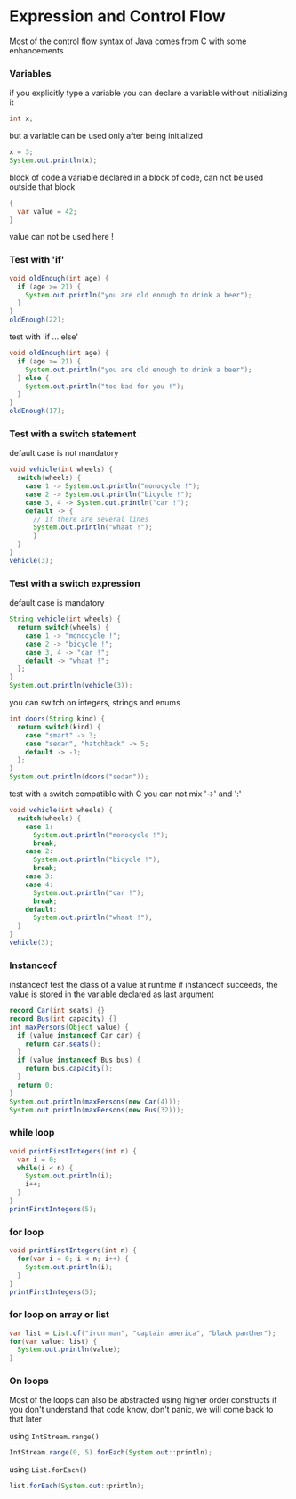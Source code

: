 
# Expression and Control Flow
Most of the control flow syntax of Java comes from C with some enhancements

### Variables
if you explicitly type a variable you can declare a variable without initializing it
```java
int x;
```

but a variable can be used only after being initialized
```java
x = 3;
System.out.println(x);
```

block of code
a variable declared in a block of code, can not be used outside that block
```java
{
  var value = 42;
}
```
value can not be used here !

### Test with 'if'
```java
void oldEnough(int age) {
  if (age >= 21) {
    System.out.println("you are old enough to drink a beer");
  }
}
oldEnough(22);
```

test with 'if ... else'
```java
void oldEnough(int age) {
  if (age >= 21) {
    System.out.println("you are old enough to drink a beer");
  } else {
    System.out.println("too bad for you !");
  }
}
oldEnough(17);
```


### Test with a switch statement
default case is not mandatory
```java
void vehicle(int wheels) {
  switch(wheels) {
    case 1 -> System.out.println("monocycle !");
    case 2 -> System.out.println("bicycle !");
    case 3, 4 -> System.out.println("car !");
    default -> {
      // if there are several lines
      System.out.println("whaat !");
      }
  }
}
vehicle(3);
```

### Test with a switch expression
default case is mandatory
```java
String vehicle(int wheels) {
  return switch(wheels) {
    case 1 -> "monocycle !";
    case 2 -> "bicycle !";
    case 3, 4 -> "car !";
    default -> "whaat !";
  };
}
System.out.println(vehicle(3));
```

you can switch on integers, strings and enums
```java
int doors(String kind) {
  return switch(kind) {
    case "smart" -> 3;
    case "sedan", "hatchback" -> 5;
    default -> -1;
  };
}
System.out.println(doors("sedan"));
```

test with a switch compatible with C
you can not mix '->' and ':'
```java
void vehicle(int wheels) {
  switch(wheels) {
    case 1:
      System.out.println("monocycle !");
      break;
    case 2:
      System.out.println("bicycle !");
      break;
    case 3:
    case 4:
      System.out.println("car !");
      break;
    default:
      System.out.println("whaat !");
  }
}
vehicle(3);
```


### Instanceof
instanceof test the class of a value at runtime
if instanceof succeeds, the value is stored in the variable
declared as last argument
```java
record Car(int seats) {}
record Bus(int capacity) {}
int maxPersons(Object value) {
  if (value instanceof Car car) {
    return car.seats();
  }
  if (value instanceof Bus bus) {
    return bus.capacity();
  }
  return 0;
}
System.out.println(maxPersons(new Car(4)));
System.out.println(maxPersons(new Bus(32)));
```


### while loop
```java
void printFirstIntegers(int n) {
  var i = 0;
  while(i < n) {
    System.out.println(i);
    i++;
  }
}
printFirstIntegers(5);
```

### for loop
```java
void printFirstIntegers(int n) {
  for(var i = 0; i < n; i++) {
    System.out.println(i);
  }
}
printFirstIntegers(5);
```

### for loop on array or list
```java
var list = List.of("iron man", "captain america", "black panther");
for(var value: list) {
  System.out.println(value);
}
```


### On loops
Most of the loops can also be abstracted using higher order constructs
if you don't understand that code know, don't panic, we will come back
to that later

using `IntStream.range()`
```java
IntStream.range(0, 5).forEach(System.out::println);
```

using `List.forEach()`
```java
list.forEach(System.out::println);
```
